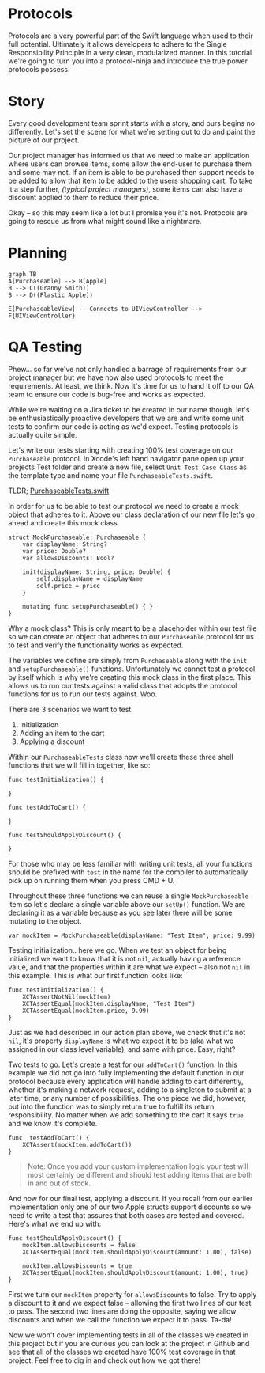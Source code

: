 # Protocols

Protocols are a very powerful part of the Swift language when used to their full potential. Ultimately it allows developers to adhere to the Single Responsibility Principle in a very clean, modularized manner. In this tutorial we're going to turn you into a protocol-ninja and introduce the true power protocols possess.


# Story

Every good development team sprint starts with a story, and ours begins no differently. Let's set the scene for what we're setting out to do and paint the picture of our project.

Our project manager has informed us that we need to make an application where users can browse items, some allow the end-user to purchase them and some may not. If an item is able to be purchased then support needs to be added to allow that item to be added to the users shopping cart. To take it a step further, *(typical project managers)*, some items can also have a discount applied to them to reduce their price.

Okay – so this may seem like a lot but I promise you it's not. Protocols are going to rescue us from what might sound like a nightmare.

# Planning

```mermaid
graph TB
A[Purchaseable] --> B[Apple]
B --> C((Granny Smith))
B --> D((Plastic Apple))

E[PurchaseableView] -- Connects to UIViewController --> F{UIViewController}
```

# QA Testing

Phew... so far we've not only handled a barrage of requirements from our project manager but we have now also used protocols to meet the requirements. At least, we think. Now it's time for us to hand it off to our QA team to ensure our code is bug-free and works as expected.

While we're waiting on a Jira ticket to be created in our name though, let's be enthusiastically proactive developers that we are and write some unit tests to confirm our code is acting as we'd expect. Testing protocols is actually quite simple.

Let's write our tests starting with creating 100% test coverage on our `Purchaseable` protocol. In Xcode's left hand navigator pane open up your projects Test folder and create a new file, select `Unit Test Case Class` as the template type and name your file `PurchaseableTests.swift`.

TLDR; [PurchaseableTests.swift](https://github.com/Brayden/Snackable-Swift/blob/master/1.%20Protocols/ProtocolExamplesTests/Protocols/PurchaseableTests.swift)

In order for us to be able to test our protocol we need to create a mock object that adheres to it. Above our class declaration of our new file let's go ahead and create this mock class.

```
struct MockPurchaseable: Purchaseable {
    var displayName: String?
    var price: Double?
    var allowsDiscounts: Bool?

    init(displayName: String, price: Double) {
        self.displayName = displayName
        self.price = price
    }

    mutating func setupPurchaseable() { }
}
```

Why a mock class? This is only meant to be a placeholder within our test file so we can create an object that adheres to our `Purchaseable` protocol for us to test and verify the functionality works as expected.

The variables we define are simply from `Purchaseable` along with the `init` and `setupPurchaseable()` functions. Unfortunately we cannot test a protocol by itself which is why we're creating this mock class in the first place. This allows us to run our tests against a valid class that adopts the protocol functions for us to run our tests against. Woo.

There are 3 scenarios we want to test.

 1. Initialization
 2. Adding an item to the cart
 3. Applying a discount

Within our `PurchaseableTests` class now we'll create these three shell functions that we will fill in together, like so:

```
func testInitialization() {

}

func testAddToCart() {

}

func testShouldApplyDiscount() {

}
```

For those who may be less familiar with writing unit tests, all your functions should be prefixed with `test` in the name for the compiler to automatically pick up on running them when you press CMD + U.

Throughout these three functions we can reuse a single `MockPurchaseable` item so let's declare a single variable above our `setUp()` function. We are declaring it as a variable because as you see later there will be some mutating to the object.

```
var mockItem = MockPurchaseable(displayName: "Test Item", price: 9.99)
```

Testing initialization.. here we go. When we test an object for being initialized we want to know that it is not `nil`, actually having a reference value, and that the properties within it are what we expect – also not `nil` in this example. This is what our first function looks like:

```
func testInitialization() {
	XCTAssertNotNil(mockItem)
	XCTAssertEqual(mockItem.displayName, "Test Item")
	XCTAssertEqual(mockItem.price, 9.99)
}
```

Just as we had described in our action plan above, we check that it's not `nil`, it's property `displayName` is what we expect it to be (aka what we assigned in our class level variable), and same with price. Easy, right?

Two tests to go. Let's create a test for our `addToCart()` function. In this example we did not go into fully implementing the default function in our protocol because every application will handle adding to cart differently, whether it's making a network request, adding to a singleton to submit at a later time, or any number of possibilities. The one piece we did, however, put into the function was to simply return true to fulfill its return responsibility. No matter when we add something to the cart it says `true` and we know it's complete. 

```
func  testAddToCart() {
    XCTAssert(mockItem.addToCart())
}
```

> Note: Once you add your custom implementation logic your test will
> most certainly be different and should test adding items that are both
> in and out of stock.

And now for our final test, applying a discount. If you recall from our earlier implementation only one of our two Apple structs support discounts so we need to write a test that assures that both cases are tested and covered. Here's what we end up with:

```
func testShouldApplyDiscount() {
    mockItem.allowsDiscounts = false
    XCTAssertEqual(mockItem.shouldApplyDiscount(amount: 1.00), false)

    mockItem.allowsDiscounts = true
    XCTAssertEqual(mockItem.shouldApplyDiscount(amount: 1.00), true)
}
```

First we turn our `mockItem` property for `allowsDiscounts` to false. Try to apply a discount to it and we expect false – allowing the first two lines of our test to pass.
The second two lines are doing the opposite, saying we allow discounts and when we call the function we expect it to pass. Ta-da!

Now we won't cover implementing tests in all of the classes we created in this project but if you are curious you can look at the project in Github and see that all of the classes we created have 100% test coverage in that project. Feel free to dig in and check out how we got there!
